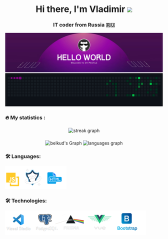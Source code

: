 <h1 align="center">Hi there, I'm  Vladimir 
<img src="https://github.com/blackcater/blackcater/raw/main/images/Hi.gif" height="32"/></h1>
<h3 align="center">IT coder from Russia 🇷🇺</h3>
  <img src="/public/banner.png" width="817px" alt="" srcset="">
  <img src="/public/snake.gif" alt="" srcset="">
 
 <!-- <img style="width: 300px;" src="/public/spinners.webp" alt="" srcset=""> -->
###

<h3 align="left">🔥   My statistics :</h3>

###

<div align="center">
  <img src="https://streak-stats.demolab.com?user=belkud&locale=en&mode=daily&theme=dark&hide_border=false&border_radius=5&order=3" height="220" alt="streak graph"  />
</div>


###

<div align="center">
  <img src="http://github-profile-summary-cards.vercel.app/api/cards/stats?username=belkud&theme=dark&hide_border=false&border_radius=5&order=3"  height="220" alt="belkud's Graph" />
  <img src="https://github-readme-stats.vercel.app/api/top-langs?username=belkud&locale=en&hide_title=false&layout=compact&card_width=320&langs_count=5&theme=dark&hide_border=true&border_radius=5&order=3" height="220" alt="languages graph"  />
</div>

###


<h3 align="left">🛠 Languages:</h3>
  <img src="/public/languages.png" alt="" width="195">&nbsp;

<h3 align="left">🛠 Technologies:</h3>
  <img src="/public/tools.png" alt="" width="450">&nbsp;

 

